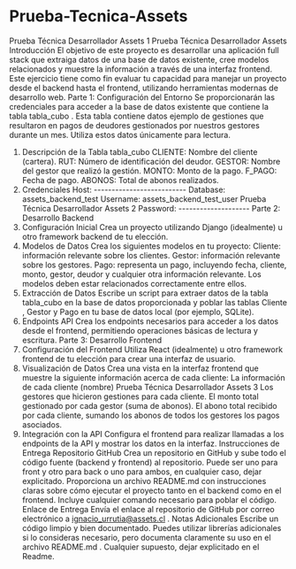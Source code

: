 # Prueba-Tecnica-Assets
Prueba Técnica Desarrollador Assets 1
Prueba Técnica Desarrollador
Assets
Introducción
El objetivo de este proyecto es desarrollar una aplicación full stack que extraiga
datos de una base de datos existente, cree modelos relacionados y muestre la
información a través de una interfaz frontend. Este ejercicio tiene como fin evaluar
tu capacidad para manejar un proyecto desde el backend hasta el frontend,
utilizando herramientas modernas de desarrollo web.
Parte 1: Configuración del Entorno
Se proporcionarán las credenciales para acceder a la base de datos existente que
contiene la tabla tabla_cubo . Esta tabla contiene datos ejemplo de gestiones que
resultaron en pagos de deudores gestionados por nuestros gestores durante un
mes. Utiliza estos datos únicamente para lectura.
1. Descripción de la Tabla tabla_cubo
CLIENTE: Nombre del cliente (cartera).
RUT: Número de identificación del deudor.
GESTOR: Nombre del gestor que realizó la gestión.
MONTO: Monto de la pago.
F_PAGO: Fecha de pago.
ABONOS: Total de abonos realizados.
2. Credenciales
Host: --------------------------
Database: assets_backend_test
Username: assets_backend_test_user
Prueba Técnica Desarrollador Assets 2
Password: --------------------
Parte 2: Desarrollo Backend
1. Configuración Inicial
Crea un proyecto utilizando Django (idealmente) u otro framework
backend de tu elección.
2. Modelos de Datos
Crea los siguientes modelos en tu proyecto:
Cliente: información relevante sobre los clientes.
Gestor: información relevante sobre los gestores.
Pago: representa un pago, incluyendo fecha, cliente, monto, gestor,
deudor y cualquier otra información relevante.
Los modelos deben estar relacionados correctamente entre ellos.
3. Extracción de Datos
Escribe un script para extraer datos de la tabla tabla_cubo en la base de
datos proporcionada y poblar las tablas Cliente , Gestor y Pago en tu base
de datos local (por ejemplo, SQLite).
4. Endpoints API
Crea los endpoints necesarios para acceder a los datos desde el frontend,
permitiendo operaciones básicas de lectura y escritura.
Parte 3: Desarrollo Frontend
1. Configuración del Frontend
Utiliza React (idealmente) u otro framework frontend de tu elección para
crear una interfaz de usuario.
2. Visualización de Datos
Crea una vista en la interfaz frontend que muestre la siguiente información
acerca de cada cliente:
La información de cada cliente (nombre)
Prueba Técnica Desarrollador Assets 3
Los gestores que hicieron gestiones para cada cliente.
El monto total gestionado por cada gestor (suma de abonos).
El abono total recibido por cada cliente, sumando los abonos de todos
los gestores los pagos asociados.
3. Integración con la API
Configura el frontend para realizar llamadas a los endpoints de la API y
mostrar los datos en la interfaz.
Instrucciones de Entrega
Repositorio GitHub
Crea un repositorio en GitHub y sube todo el código fuente (backend y
frontend) al repositorio. Puede ser uno para front y otro para back o uno
para ambos, en cualquier caso, dejar explicitado.
Proporciona un archivo README.md con instrucciones claras sobre cómo
ejecutar el proyecto tanto en el backend como en el frontend.
Incluye cualquier comando necesario para poblar el código.
Enlace de Entrega
Envía el enlace al repositorio de GitHub por correo electrónico a
ignacio_urrutia@assets.cl .
Notas Adicionales
Escribe un código limpio y bien documentado.
Puedes utilizar librerías adicionales si lo consideras necesario, pero
documenta claramente su uso en el archivo README.md .
Cualquier supuesto, dejar explicitado en el Readme.